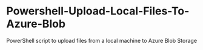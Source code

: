 # Powershell-Upload-Local-Files-To-Azure-Blob
PowerShell script to upload files from a local machine to Azure Blob Storage
